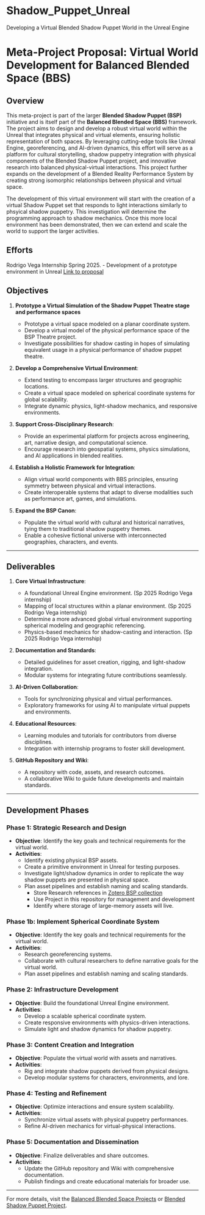 # Shadow_Puppet_Unreal
Developing a Virtual Blended Shadow Puppet World in the Unreal Engine

# Meta-Project Proposal: Virtual World Development for Balanced Blended Space (BBS)

## Overview
This meta-project is part of the larger **Blended Shadow Puppet (BSP)** initiative and is itself part of the **Balanced Blended Space (BBS)** framework. The project aims to design and develop a robust virtual world within the Unreal that integrates physical and virtual elements, ensuring holistic representation of both spaces. By leveraging cutting-edge tools like Unreal Engine, georeferencing, and AI-driven dynamics, this effort will serve as a platform for cultural storytelling, shadow puppetry integration with physical components of the Blended Shadow Puppet project, and innovative research into balanced physical-virtual interactions.  This project further expands on the development of a Blended Reality Performance System by creating strong isomorphic relationships between physical and virtual space.  

The development of this virtual environment will start with the creation of a virtual Shadow Puppet set that responds to light interactions similarly to phsyical shadow puppetry.  This investigation will determine the programming approach to shadow mechanics.  Once this more local environment has been demonstrated, then we can extend and scale the world to support the larger activities.

## Efforts
Rodrigo Vega Internship Spring 2025.  - Development of a prototype environment in Unreal  [Link to proposal](https://github.com/CHI-CityTech/Unreal-BSP/edit/main/Proposals/Vega-R-Internship%20Proposal.md)

## Objectives
1. **Prototype a Virtual Simulation of the Shadow Puppet Theatre stage and performance spaces**
   - Prototype a virtual space modeled on a planar coordinate system.
   - Develop a virtual model of the physical performance space of the BSP Theatre project.
   - Investigate possibilities for shadow casting in hopes of simulating equivalent usage in a physical performance of shadow puppet theatre.
     
2. **Develop a Comprehensive Virtual Environment**:
   - Extend testing to encompass larger structures and geographic locations.
   - Create a virtual space modeled on spherical coordinate systems for global scalability.
   - Integrate dynamic physics, light-shadow mechanics, and responsive environments.

3. **Support Cross-Disciplinary Research**:
   - Provide an experimental platform for projects across engineering, art, narrative design, and computational science.
   - Encourage research into geospatial systems, physics simulations, and AI applications in blended realities.

4. **Establish a Holistic Framework for Integration**:
   - Align virtual world components with BBS principles, ensuring symmetry between physical and virtual interactions.
   - Create interoperable systems that adapt to diverse modalities such as performance art, games, and simulations.

5. **Expand the BSP Canon**:
   - Populate the virtual world with cultural and historical narratives, tying them to traditional shadow puppetry themes.
   - Enable a cohesive fictional universe with interconnected geographies, characters, and events.

---

## Deliverables
1. **Core Virtual Infrastructure**:
   - A foundational Unreal Engine environment. (Sp 2025 Rodrigo Vega internship)
   - Mapping of local structures within a planar environment. (Sp 2025 Rodrigo Vega internship)
   - Determine a more advanced global virtual environment supporting spherical modeling and geographic referencing.
   - Physics-based mechanics for shadow-casting and interaction. (Sp 2025 Rodrigo Vega internship)

2. **Documentation and Standards**:
   - Detailed guidelines for asset creation, rigging, and light-shadow integration.
   - Modular systems for integrating future contributions seamlessly.

3. **AI-Driven Collaboration**:
   - Tools for synchronizing physical and virtual performances.
   - Exploratory frameworks for using AI to manipulate virtual puppets and environments.

4. **Educational Resources**:
   - Learning modules and tutorials for contributors from diverse disciplines.
   - Integration with internship programs to foster skill development.

5. **GitHub Repository and Wiki**:
   - A repository with code, assets, and research outcomes.
   - A collaborative Wiki to guide future developments and maintain standards.

---

## Development Phases
### Phase 1: Strategic Research and Design
- **Objective**: Identify the key goals and technical requirements for the virtual world.
- **Activities**:
  - Identify existing physical BSP assets.
  - Create a primitive environment in Unreal for testing purposes.
  - Investigate light/shadow dynamics in order to replicate the way shadow puppets are presented in physical space.
  - Plan asset pipelines and establish naming and scaling standards.
    - Store Research references in [Zotero BSP collection](https://www.zotero.org/groups/5428036/blendedshadowpuppet)
    - Use Project in this repository for management and development
    - Identify where storage of large-memory assets will live.

### Phase 1b: Implement Spherical Coordinate System
- **Objective**: Identify the key goals and technical requirements for the virtual world.
- **Activities**:
  - Research georeferencing systems.
  - Collaborate with cultural researchers to define narrative goals for the virtual world.
  - Plan asset pipelines and establish naming and scaling standards.

### Phase 2: Infrastructure Development
- **Objective**: Build the foundational Unreal Engine environment.
- **Activities**:
  - Develop a scalable spherical coordinate system.
  - Create responsive environments with physics-driven interactions.
  - Simulate light and shadow dynamics for shadow puppetry.

### Phase 3: Content Creation and Integration
- **Objective**: Populate the virtual world with assets and narratives.
- **Activities**:
  - Rig and integrate shadow puppets derived from physical designs.
  - Develop modular systems for characters, environments, and lore.

### Phase 4: Testing and Refinement
- **Objective**: Optimize interactions and ensure system scalability.
- **Activities**:
  - Synchronize virtual assets with physical puppetry performances.
  - Refine AI-driven mechanics for virtual-physical interactions.

### Phase 5: Documentation and Dissemination
- **Objective**: Finalize deliverables and share outcomes.
- **Activities**:
  - Update the GitHub repository and Wiki with comprehensive documentation.
  - Publish findings and create educational materials for broader use.

---


For more details, visit the [Balanced Blended Space Projects](https://sites.google.com/view/balancedblendedspace/projects/blended-shadow-puppet/world-building) or [Blended Shadow Puppet Project](https://openlab.citytech.cuny.edu/wayang2024/).
